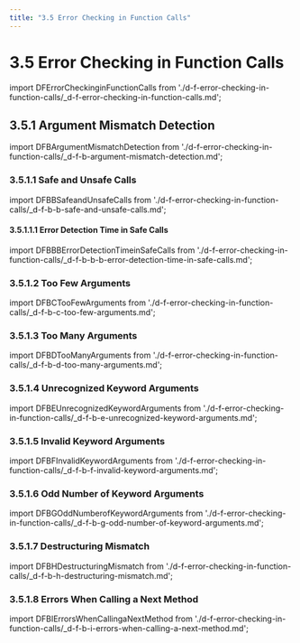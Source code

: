 ```yaml
---
title: "3.5 Error Checking in Function Calls"
---
```


# 3.5 Error Checking in Function Calls

import DFErrorCheckinginFunctionCalls from './d-f-error-checking-in-function-calls/_d-f-error-checking-in-function-calls.md';

<DFErrorCheckinginFunctionCalls />

## 3.5.1 Argument Mismatch Detection

import DFBArgumentMismatchDetection from './d-f-error-checking-in-function-calls/_d-f-b-argument-mismatch-detection.md';

<DFBArgumentMismatchDetection />

### 3.5.1.1 Safe and Unsafe Calls

import DFBBSafeandUnsafeCalls from './d-f-error-checking-in-function-calls/_d-f-b-b-safe-and-unsafe-calls.md';

<DFBBSafeandUnsafeCalls />

#### 3.5.1.1.1 Error Detection Time in Safe Calls

import DFBBBErrorDetectionTimeinSafeCalls from './d-f-error-checking-in-function-calls/_d-f-b-b-b-error-detection-time-in-safe-calls.md';

<DFBBBErrorDetectionTimeinSafeCalls />

### 3.5.1.2 Too Few Arguments

import DFBCTooFewArguments from './d-f-error-checking-in-function-calls/_d-f-b-c-too-few-arguments.md';

<DFBCTooFewArguments />

### 3.5.1.3 Too Many Arguments

import DFBDTooManyArguments from './d-f-error-checking-in-function-calls/_d-f-b-d-too-many-arguments.md';

<DFBDTooManyArguments />

### 3.5.1.4 Unrecognized Keyword Arguments

import DFBEUnrecognizedKeywordArguments from './d-f-error-checking-in-function-calls/_d-f-b-e-unrecognized-keyword-arguments.md';

<DFBEUnrecognizedKeywordArguments />

### 3.5.1.5 Invalid Keyword Arguments

import DFBFInvalidKeywordArguments from './d-f-error-checking-in-function-calls/_d-f-b-f-invalid-keyword-arguments.md';

<DFBFInvalidKeywordArguments />

### 3.5.1.6 Odd Number of Keyword Arguments

import DFBGOddNumberofKeywordArguments from './d-f-error-checking-in-function-calls/_d-f-b-g-odd-number-of-keyword-arguments.md';

<DFBGOddNumberofKeywordArguments />

### 3.5.1.7 Destructuring Mismatch

import DFBHDestructuringMismatch from './d-f-error-checking-in-function-calls/_d-f-b-h-destructuring-mismatch.md';

<DFBHDestructuringMismatch />

### 3.5.1.8 Errors When Calling a Next Method

import DFBIErrorsWhenCallingaNextMethod from './d-f-error-checking-in-function-calls/_d-f-b-i-errors-when-calling-a-next-method.md';

<DFBIErrorsWhenCallingaNextMethod />

